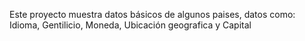 Este proyecto muestra datos básicos de algunos paises, datos como: Idioma, Gentilicio, Moneda, Ubicación geografica y Capital
